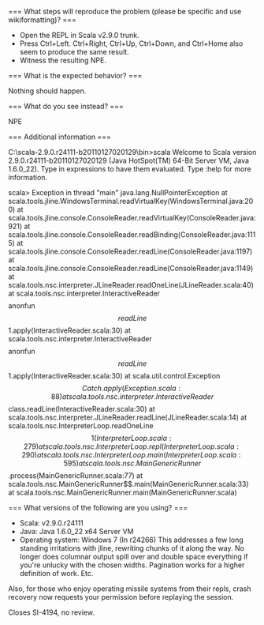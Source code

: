 === What steps will reproduce the problem (please be specific and use wikiformatting)? ===

   * Open the REPL in Scala v2.9.0 trunk.
   * Press Ctrl+Left. Ctrl+Right, Ctrl+Up, Ctrl+Down, and Ctrl+Home also seem to produce the same result.
   * Witness the resulting NPE.


=== What is the expected behavior? ===

Nothing should happen.


=== What do you see instead? ===

NPE


=== Additional information ===

C:\scala-2.9.0.r24111-b20110127020129\bin>scala
Welcome to Scala version 2.9.0.r24111-b20110127020129 (Java HotSpot(TM) 64-Bit Server VM, Java 1.6.0_22).
Type in expressions to have them evaluated.
Type :help for more information.

scala> Exception in thread "main" java.lang.NullPointerException
        at scala.tools.jline.WindowsTerminal.readVirtualKey(WindowsTerminal.java:200)
        at scala.tools.jline.console.ConsoleReader.readVirtualKey(ConsoleReader.java:921)
        at scala.tools.jline.console.ConsoleReader.readBinding(ConsoleReader.java:1115)
        at scala.tools.jline.console.ConsoleReader.readLine(ConsoleReader.java:1197)
        at scala.tools.jline.console.ConsoleReader.readLine(ConsoleReader.java:1149)
        at scala.tools.nsc.interpreter.JLineReader.readOneLine(JLineReader.scala:40)
        at scala.tools.nsc.interpreter.InteractiveReader$$$$anonfun$$readLine$$1.apply(InteractiveReader.scala:30)
        at scala.tools.nsc.interpreter.InteractiveReader$$$$anonfun$$readLine$$1.apply(InteractiveReader.scala:30)
        at scala.util.control.Exception$$Catch.apply(Exception.scala:88)
        at scala.tools.nsc.interpreter.InteractiveReader$$class.readLine(InteractiveReader.scala:30)
        at scala.tools.nsc.interpreter.JLineReader.readLine(JLineReader.scala:14)
        at scala.tools.nsc.InterpreterLoop.readOneLine$$1(InterpreterLoop.scala:279)
        at scala.tools.nsc.InterpreterLoop.repl(InterpreterLoop.scala:290)
        at scala.tools.nsc.InterpreterLoop.main(InterpreterLoop.scala:595)
        at scala.tools.nsc.MainGenericRunner$$.process(MainGenericRunner.scala:77)
        at scala.tools.nsc.MainGenericRunner$$.main(MainGenericRunner.scala:33)
        at scala.tools.nsc.MainGenericRunner.main(MainGenericRunner.scala)


=== What versions of the following are you using? ===
  - Scala: v2.9.0.r24111
  - Java: Java 1.6.0_22 x64 Server VM
  - Operating system: Windows 7
(In r24266) This addresses a few long standing irritations with jline,
rewriting chunks of it along the way.  No longer does columnar
output spill over and double space everything if you're unlucky
with the chosen widths.  Pagination works for a higher
definition of work.  Etc.

Also, for those who enjoy operating missile systems from their
repls, crash recovery now requests your permission before replaying
the session.

Closes SI-4194, no review.
